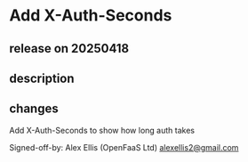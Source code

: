 # Add X-Auth-Seconds

## release on 20250418
## description
## changes
Add X-Auth-Seconds to show how long auth takes

Signed-off-by: Alex Ellis (OpenFaaS Ltd) <alexellis2@gmail.com>

